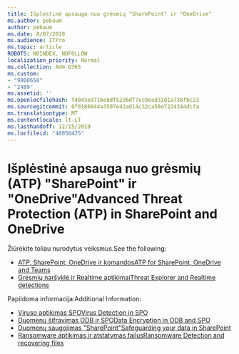 ```yaml
---
title: Išplėstinė apsauga nuo grėsmių "SharePoint" ir "OneDrive"
ms.author: pebaum
author: pebaum
ms.date: 8/07/2019
ms.audience: ITPro
ms.topic: article
ROBOTS: NOINDEX, NOFOLLOW
localization_priority: Normal
ms.collection: Adm_O365
ms.custom:
- "9000650"
- "2489"
ms.assetid: ''
ms.openlocfilehash: f4043e9716ebdf5236df7ec0ead32d1a738fbc23
ms.sourcegitcommit: 0f0186044a3597e42ad14c32ca58e7224344dcfa
ms.translationtype: MT
ms.contentlocale: lt-LT
ms.lasthandoff: 12/15/2019
ms.locfileid: "40050425"
---
```

# <a name="advanced-threat-protection-atp-in-sharepoint-and-onedrive"></a><span data-ttu-id="83e7c-102">Išplėstinė apsauga nuo grėsmių (ATP) "SharePoint" ir "OneDrive"</span><span class="sxs-lookup"><span data-stu-id="83e7c-102">Advanced Threat Protection (ATP) in SharePoint and OneDrive</span></span>

<span data-ttu-id="83e7c-103">Žiūrėkite toliau nurodytus veiksmus.</span><span class="sxs-lookup"><span data-stu-id="83e7c-103">See the following:</span></span>
- [<span data-ttu-id="83e7c-104">ATP, SharePoint, OneDrive ir komandos</span><span class="sxs-lookup"><span data-stu-id="83e7c-104">ATP for SharePoint, OneDrive and Teams</span></span>](https://docs.microsoft.com/office365/securitycompliance/atp-for-spo-odb-and-teams)
- [<span data-ttu-id="83e7c-105">Grėsmių naršyklė ir Realtime aptikimai</span><span class="sxs-lookup"><span data-stu-id="83e7c-105">Threat Explorer and Realtime detections</span></span>](https://docs.microsoft.com/office365/securitycompliance/threat-explorer-views)


<span data-ttu-id="83e7c-106">Papildoma informacija:</span><span class="sxs-lookup"><span data-stu-id="83e7c-106">Additional Information:</span></span>

- [<span data-ttu-id="83e7c-107">Viruso aptikimas SPO</span><span class="sxs-lookup"><span data-stu-id="83e7c-107">Virus Detection in SPO</span></span>](https://docs.microsoft.com/office365/securitycompliance/virus-detection-in-spo)</br>
- [<span data-ttu-id="83e7c-108">Duomenų šifravimas ODB ir SPO</span><span class="sxs-lookup"><span data-stu-id="83e7c-108">Data Encryption in ODB and SPO</span></span>](https://docs.microsoft.com/office365/securitycompliance/data-encryption-in-odb-and-spo)</br>
- [<span data-ttu-id="83e7c-109">Duomenų saugojimas "SharePoint"</span><span class="sxs-lookup"><span data-stu-id="83e7c-109">Safeguarding your data in SharePoint</span></span>](https://docs.microsoft.com/sharepoint/safeguarding-your-data)</br>
- [<span data-ttu-id="83e7c-110">Ransomware aptikimas ir atstatymas failus</span><span class="sxs-lookup"><span data-stu-id="83e7c-110">Ransomware Detection and recovering files</span></span>](https://support.office.com/article/Ransomware-detection-and-recovering-your-files-0d90ec50-6bfd-40f4-acc7-b8c12c73637f)